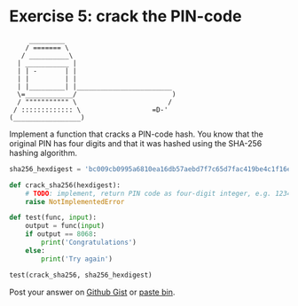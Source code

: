 # Exercise 5: crack the PIN-code

```
     _________
    / ======= \
   / __________\
  | ___________ |
  | | -       | |
  | |         | |
  | |_________| |________________________
  \=____________/                        )
  / """"""""""" \                       /
 / ::::::::::::: \                  =D-'
(_________________)
```

Implement a function that cracks a PIN-code hash. You know that the original PIN has four digits and that it was hashed using the SHA-256 hashing algorithm.

```python
sha256_hexdigest = 'bc009cb0995a6810ea16db57aebd7f7c65d7fac419be4c1f16ed6bc3b58d5359'

def crack_sha256(hexdigest):
    # TODO: implement, return PIN code as four-digit integer, e.g. 1234
    raise NotImplementedError

def test(func, input):
    output = func(input)
    if output == 8068:
        print('Congratulations')
    else:
        print('Try again')

test(crack_sha256, sha256_hexdigest)
```

Post your answer on [Github Gist](https://gist.github.com/) or [paste bin](https://paste.ubuntu.com/).

